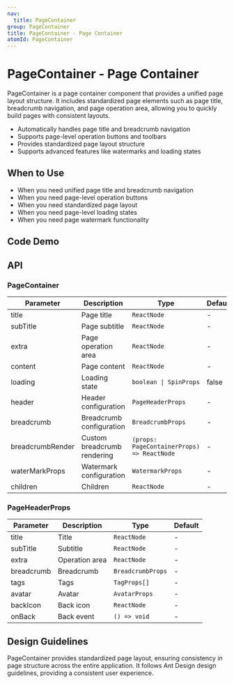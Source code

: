 ```yaml
---
nav:
  title: PageContainer
group: PageContainer
title: PageContainer - Page Container
atomId: PageContainer
---
```


# PageContainer - Page Container

PageContainer is a page container component that provides a unified page layout structure. It includes standardized page elements such as page title, breadcrumb navigation, and page operation area, allowing you to quickly build pages with consistent layouts.

- Automatically handles page title and breadcrumb navigation
- Supports page-level operation buttons and toolbars
- Provides standardized page layout structure
- Supports advanced features like watermarks and loading states

## When to Use

- When you need unified page title and breadcrumb navigation
- When you need page-level operation buttons
- When you need standardized page layout
- When you need page-level loading states
- When you need page watermark functionality

## Code Demo

<code src="../../../demos/layout/PageContainer/basic.tsx" background="var(--main-bg-color)" title="Basic Usage" description="PageContainer provides standard page layout structure"></code>

<code src="../../../demos/layout/PageContainer/fixHeader.tsx" background="var(--main-bg-color)" title="Fixed Header" description="You can fix the page header to keep it visible when content scrolls"></code>

<code src="../../../demos/layout/PageContainer/hideBreadMenu.tsx" background="var(--main-bg-color)" title="Hide Breadcrumb" description="You can hide breadcrumb navigation to simplify page structure"></code>

## API

### PageContainer

| Parameter | Description | Type | Default |
| --------- | ----------- | ---- | ------- |
| title | Page title | `ReactNode` | - |
| subTitle | Page subtitle | `ReactNode` | - |
| extra | Page operation area | `ReactNode` | - |
| content | Page content | `ReactNode` | - |
| loading | Loading state | `boolean \| SpinProps` | false |
| header | Header configuration | `PageHeaderProps` | - |
| breadcrumb | Breadcrumb configuration | `BreadcrumbProps` | - |
| breadcrumbRender | Custom breadcrumb rendering | `(props: PageContainerProps) => ReactNode` | - |
| waterMarkProps | Watermark configuration | `WatermarkProps` | - |
| children | Children | `ReactNode` | - |

### PageHeaderProps

| Parameter | Description | Type | Default |
| --------- | ----------- | ---- | ------- |
| title | Title | `ReactNode` | - |
| subTitle | Subtitle | `ReactNode` | - |
| extra | Operation area | `ReactNode` | - |
| breadcrumb | Breadcrumb | `BreadcrumbProps` | - |
| tags | Tags | `TagProps[]` | - |
| avatar | Avatar | `AvatarProps` | - |
| backIcon | Back icon | `ReactNode` | - |
| onBack | Back event | `() => void` | - |

## Design Guidelines

PageContainer provides standardized page layout, ensuring consistency in page structure across the entire application. It follows Ant Design design guidelines, providing a consistent user experience.
